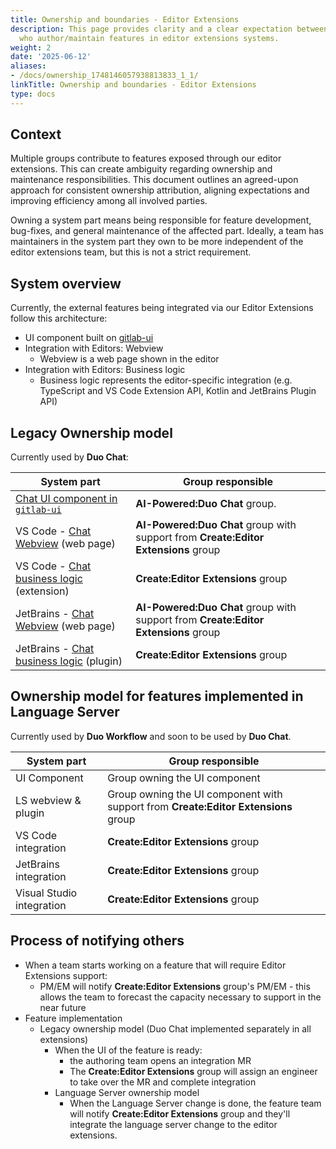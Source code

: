 ```yaml
---
title: Ownership and boundaries - Editor Extensions
description: This page provides clarity and a clear expectation between all parties
  who author/maintain features in editor extensions systems.
weight: 2
date: '2025-06-12'
aliases:
- /docs/ownership_1748146057938813833_1_1/
linkTitle: Ownership and boundaries - Editor Extensions
type: docs
---
```


## Context

Multiple groups contribute to features exposed through our editor extensions. This can create ambiguity regarding ownership and maintenance responsibilities. This document outlines an agreed-upon approach for consistent ownership attribution, aligning expectations and improving efficiency among all involved parties.

Owning a system part means being responsible for feature development, bug-fixes, and general maintenance of the affected part. Ideally, a team has maintainers in the system part they own to be more independent of the editor extensions team, but this is not a strict requirement.

## System overview

Currently, the external features being integrated via our Editor Extensions follow this architecture:

* UI component built on [gitlab-ui](https://gitlab.com/gitlab-org/gitlab-ui)
* Integration with Editors: Webview
  * Webview is a web page shown in the editor
* Integration with Editors: Business logic
  * Business logic represents the editor-specific integration (e.g. TypeScript and VS Code Extension API, Kotlin and JetBrains Plugin API)

## Legacy Ownership model

Currently used by **Duo Chat**:

| System part | Group responsible |
| ------ | ------ |
|    [Chat UI component in `gitlab-ui`](https://gitlab.com/gitlab-org/gitlab-ui/-/tree/main/src/components/experimental/duo/chat)     |   **AI-Powered:Duo Chat** group.     |
|    VS Code - [Chat Webview](https://gitlab.com/gitlab-org/gitlab-vscode-extension/-/tree/main/webviews/vue2/gitlab_duo_chat) (web page)    |     **AI-Powered:Duo Chat** group with support from **Create:Editor Extensions** group     |
|    VS Code - [Chat business logic](https://gitlab.com/gitlab-org/gitlab-vscode-extension/-/tree/main/src/common/chat?ref_type=heads) (extension)     |  **Create:Editor Extensions** group      |
|   JetBrains - [Chat Webview](https://gitlab.com/gitlab-org/editor-extensions/gitlab-jetbrains-plugin/-/tree/main/webview) (web page) |   **AI-Powered:Duo Chat** group with support from **Create:Editor Extensions** group      |
| JetBrains - [Chat business logic](https://gitlab.com/gitlab-org/editor-extensions/gitlab-jetbrains-plugin/-/tree/main/src/main/kotlin/com/gitlab/plugin/chat) (plugin) | **Create:Editor Extensions** group  |

## Ownership model for features implemented in Language Server

Currently used by **Duo Workflow** and soon to be used by **Duo Chat**.

| System part | Group responsible |
| ------ | ------ |
|    UI Component     |   Group owning the UI component     |
|    LS webview & plugin    |    Group owning the UI component with support from **Create:Editor Extensions** group  |
|    VS Code integration     |    **Create:Editor Extensions** group    |
|   JetBrains integration |    **Create:Editor Extensions** group    |
| Visual Studio integration | **Create:Editor Extensions** group |

## Process of notifying others

* When a team starts working on a feature that will require Editor Extensions support:
  * PM/EM will notify **Create:Editor Extensions** group's PM/EM - this allows the team to forecast the capacity necessary to support in the near future
* Feature implementation
  * Legacy ownership model (Duo Chat implemented separately in all extensions)
    * When the UI of the feature is ready:
      * the authoring team opens an integration MR
      * The **Create:Editor Extensions** group will assign an engineer to take over the MR and complete integration
    * Language Server ownership model
      * When the Language Server change is done, the feature team will notify **Create:Editor Extensions** group and they'll integrate the language server change to the editor extensions.
